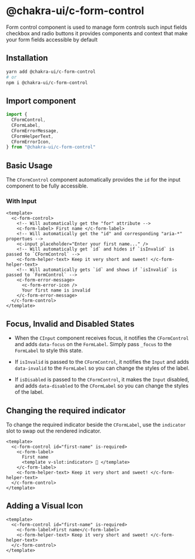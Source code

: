 # @chakra-ui/c-form-control

Form control component is used to manage form controls such input fields checkbox and radio buttons it provides components and context that make your form fields accessible by default

## Installation

```sh
yarn add @chakra-ui/c-form-control
# or
npm i @chakra-ui/c-form-control
```

## Import component

```ts
import {
  CFormControl,
  CFormLabel,
  CFormErrorMessage,
  CFormHelperText,
  CFormErrorIcon,
} from "@chakra-ui/c-form-control"
```

## Basic Usage

The `CFormControl` component automatically provides the `id` for the input
component to be fully accessible.

### With Input
```vue
<template>
  <c-form-control>
    <!-- Will automatically get the "for" attribute -->
    <c-form-label> First name </c-form-label>
    <!-- Will automatically get the "id" and corresponding "aria-*" propertues -->
    <c-input placeholder="Enter your first name..." />
    <!-- Will automatically get `id` and hides if `isInvalid` is passed to `CFormControl` -->
    <c-form-helper-text> Keep it very short and sweet! </c-form-helper-text>
    <!-- Will automatically gets `id` and shows if `isInvalid` is passed to `FormControl` -->
    <c-form-error-message>
      <c-form-error-icon />
      Your first name is invalid
    </c-form-error-message>
  </c-form-control>
</template>
```

## Focus, Invalid and Disabled States

- When the `CInput` component receives focus, it notifies the `CFormControl` and
  adds `data-focus` on the `FormLabel`. Simply pass `_focus` to the `FormLabel`
  to style this state.

- If `isInvalid` is passed to the `CFormControl`, it notifies the `Input` and
  adds `data-invalid` to the `FormLabel` so you can change the styles of the
  label.

- If `isDisabled` is passed to the `CFormControl`, it makes the `Input` disabled,
  and adds `data-disabled` to the `CFormLabel` so you can change the styles of
  the label.

## Changing the required indicator

To change the required indicator beside the `CFormLabel`, use the `indicator` slot to swap out the rendered indicator.

```vue
<template>
  <c-form-control id="first-name" is-required>
    <c-form-label>
      First name
      <template v-slot:indicator> 📍 </template>
    </c-form-label>
    <c-form-helper-text> Keep it very short and sweet! </c-form-helper-text>
  </c-form-control>
</template>
```

## Adding a Visual Icon
<!-- TODO: -->
```vue
<template>
  <c-form-control id="first-name" is-required>
    <c-form-label>First name</c-form-label>
    <c-form-helper-text> Keep it very short and sweet! </c-form-helper-text>
  </c-form-control>
</template>
```